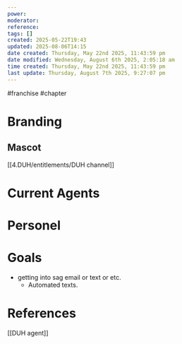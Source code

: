 ```yaml
---
power: 
moderator: 
reference: 
tags: []
created: 2025-05-22T19:43
updated: 2025-08-06T14:15
date created: Thursday, May 22nd 2025, 11:43:59 pm
date modified: Wednesday, August 6th 2025, 2:05:18 am
time created: Thursday, May 22nd 2025, 11:43:59 pm
last update: Thursday, August 7th 2025, 9:27:07 pm
---
```

#franchise #chapter
# Branding
## Mascot
[[4.DUH/entitlements/DUH channel]]
# Current Agents


# Personel
# Goals
- getting into sag email or text or etc.
	- Automated texts.

# References
[[DUH agent]]
